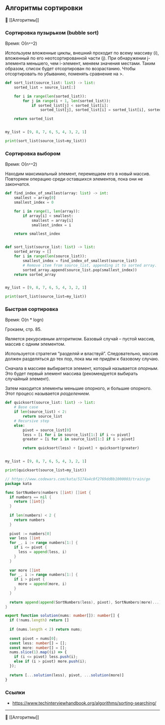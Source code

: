 ## Алгоритмы сортировки
📂 [[Алгоритмы]]
### Сортировка пузырьком (bubble sort)

Время: О(n`**`2)

Используем вложенные циклы, внешний проходит по всему массиву (i), вложенный по его неотсортированной части (j). При обнаружении j-элемента меньшего, чем i-элемент, меняем значения местами. Таким образом, список будет отсортирован по возрастанию. Чтобы отсортировать по убыванию, поменять сравнение на >.
```python
def sort_list(source_list: list) -> list:
    sorted_list = source_list[:]

    for i in range(len(sorted_list)):
        for j in range(i + 1, len(sorted_list)):
            if sorted_list[j] < sorted_list[i]:
                sorted_list[j], sorted_list[i] = sorted_list[i], sorted_list[j]

    return sorted_list


my_list = [9, 8, 7, 6, 5, 4, 3, 2, 1]

print(sort_list(source_list=my_list))
```
### Сортировка выбором

Время: О(n`**`2)

Находим максимальный элемент, перемещаем его в новый массив. Повторяем операцию среди оставшихся элементов, пока они не закончатся.
```python
def find_index_of_smallest(array: list) -> int:
    smallest = array[0]
    smallest_index = 0

    for i in range(1, len(array)):
        if array[i] < smallest:
            smallest = array[i]
            smallest_index = i

    return smallest_index


def sort_list(source_list: list) -> list:
    sorted_array = []
    for i in range(len(source_list)):
        smallest_index = find_index_of_smallest(source_list)
        # Remove item from source_list, appending it to sorted array.
        sorted_array.append(source_list.pop(smallest_index))
    return sorted_array


my_list = [9, 8, 7, 6, 5, 4, 3, 2, 1]

print(sort_list(source_list=my_list))
```
### Быстрая сортировка

Время: O(n * logn)

Грокаем, стр. 85.

Является рекурсивным алгоритмом. Базовый случай – пустой массив, массив с одним элементом.

Используется стратегия “разделяй и властвуй”. Следовательно, массив должен разделяться до тех пор, пока мы не придём к базовому случаю.

Сначала в массиве выбирается элемент, который называется  *опорным*. Это будет первый элемент массива (рекомендуется выбирать случайный элемент).

Затем находится элементы меньшие опорного, и большие опорного. Этот процесс называется  *разделением*.
```python
def quicksort(source_list: list) -> list:
    # Base case
    if len(source_list) < 2:
        return source_list
    # Recursive step
    else:
        pivot = source_list[0]
        less = [i for i in source_list[1:] if i <= pivot]
        greater = [i for i in source_list[1:] if i > pivot]

        return quicksort(less) + [pivot] + quicksort(greater)


my_list = [9, 8, 7, 6, 5, 4, 3, 2, 1]

print(quicksort(source_list=my_list))
```

```go
// https://www.codewars.com/kata/5174a4c0f2769dd8b1000003/train/go
package kata

func SortNumbers(numbers []int) []int {
  if numbers == nil {
    return []int{}  
  }
  
  if len(numbers) < 2 {
    return numbers
  }
  
  pivot := numbers[0]
  var less []int
  for _, i := range numbers[1:] {
    if i <= pivot {
      less = append(less, i)
    }
  }
  
  var more []int
  for _, i := range numbers[1:] {
    if i > pivot {
      more = append(more, i)
    }
  }
  
  return append(append(SortNumbers(less), pivot), SortNumbers(more)...)
}
```

```typescript
export function solution(nums: number[]): number[] {
  if (!nums.length) return []
  
  if (nums.length < 2) return nums;
  
  const pivot = nums[0];
  const less: number[] = [];
  const more: number[] = [];
  nums.slice(1).map((i) => {
    if (i <= pivot) less.push(i);
    else if (i > pivot) more.push(i);
  });
  
  return [...solution(less), pivot, ...solution(more)]
}
```
### Ссылки
- https://www.techinterviewhandbook.org/algorithms/sorting-searching/

----
📂 [[Алгоритмы]]